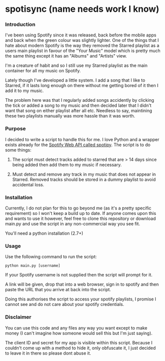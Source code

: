 # spotisync (name needs work I know)

### Introduction

I've been using Spotify since it was released, back before the mobile apps and back
when the green colour was slightly lighter. One of the things that I hate about modern
Spotify is the way they removed the Starred playlist as a users main playlist in favour
of the "Your Music" model which is pretty much the same thing except it has an "Albums"
and "Artists" view.

I'm a creature of habit and so I still use my Starred playlist as the main container
for all my music on Spotify.

Lately though I've developed a little system. I add a song that I like to Starred,
if it lasts long enough on there without me getting bored of it then I add it to my music.

The problem here was that I regularly added songs accidently by clicking the tick or
added a song to my music and then decided later that I didn't want that song on either
playlist after all etc. Needless to say, maintining these two playlists manually was more
hassle than it was worth.

### Purpose

I decided to write a script to handle this for me. I love Python and a wrapper
exists already for the [Spotify Web API called spotipy](https://github.com/plamere/spotipy). The script is to do some things:

1. The script must detect tracks added to starred that are > 14 days since being added then add them to my music if necessary.

2. Must detect and remove any track in my music that does not appear in Starred. Removed tracks should be stored in a dummy playlist to avoid accidental loss.

### Installation

Currently, I do not plan for this to go beyond me (as it's a pretty specific requirement) so I won't keep a build up to date. If anyone comes upon this and wants to use it however, feel free to clone this repository or download main.py and use the script in any non-commercial way you see fit.

You'll need a python installation (2.7+)

### Usage
Use the following command to run the script:

    python main.py [username]

If your Spotify username is not supplied then the script will prompt for it.

A link will be given, drop that into a web browser, sign in to spotify and then paste the URL that you arrive at back into the script.

Doing this authorises the script to access your spotify playlists, I promise I cannot see and do not care about your spotify credentials.

### Disclaimer

You can use this code and any files any way you want except to make money (I can't imagine how someone would sell this but I'm just saying).

The client ID and secret for my app is visible within this script. Because I couldn't come up with a method to hide it, only obfuscate it, I just decided to leave it in there so please dont abuse it.
